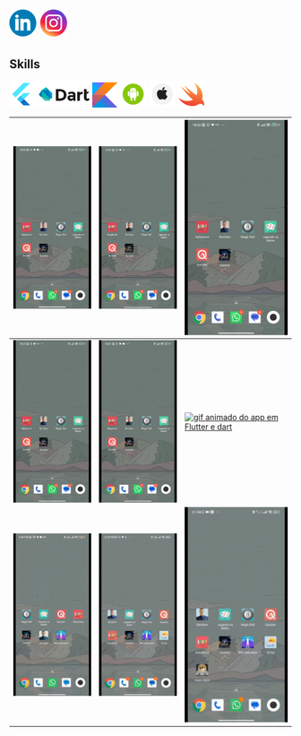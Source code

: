 # [![linkedin](Documentation/linkedin.png)](https://www.linkedin.com/in/genilson-do-carmo-8a42b89a/) [![instagram](Documentation/instagram.png)](https://www.instagram.com/genilson_carmo/)

## Skills

<p align="left">
   <img src="https://github.com/GenilsonDC/Skills_icons_48x48/blob/main/icons/flutter.png?raw=true"  alt="flutter" /> <img src="https://github.com/GenilsonDC/Skills_icons_48x48/blob/main/icons/dart.png?raw=true"  alt="dart" /> <img src="https://github.com/GenilsonDC/Skills_icons_48x48/blob/main/icons/kotlin.png?raw=true"  alt="kotlin" />  <img src="https://github.com/GenilsonDC/Skills_icons_48x48/blob/main/icons/android.png?raw=true"  alt="Android image" />   <img src="https://github.com/GenilsonDC/Skills_icons_48x48/blob/main/icons/ios.png?raw=true"  alt="ios" /> <img src="https://github.com/GenilsonDC/Skills_icons_48x48/blob/main/icons/swift.png?raw=true"  alt="Swift" />
</p>



| [<img src="Documentation/gif1.gif" alt="gif animado do primeiro app em Flutter e dart" />](https://github.com/GenilsonDC/Flutter/tree/main/mi_card) | [<img src="Documentation/gif2.gif" alt="gif animado do segundo app em Flutter e dart" />](https://github.com/GenilsonDC/Flutter/tree/main/jogando_os_dados) | [<img src="Documentation/gif3.gif" alt="gif animado do terceiro app em Flutter e dart" />](https://github.com/GenilsonDC/Flutter/tree/main/Magic_ball) |
| :----------------------------------------------------------- | :----------------------------------------------------------- | :----------------------------------------------------------- |
| [<img src="Documentation/gif4.gif" alt="gif animado do quarto app em Flutter e dart" />](https://github.com/GenilsonDC/Flutter/tree/main/Xylophone) | [<img src="Documentation/gif5.gif" alt="gif animado do app em Flutter e dart" />](https://github.com/GenilsonDC/Flutter/tree/main/quizzler) | [<img src="Documentation/gif6.gif" alt="gif animado do app em Flutter e dart" />](https://github.com/GenilsonDC/Flutter/tree/main/destini) |
| [<img src="Documentation/gif7.gif" alt="gif animado do app em Flutter e dart" />](https://github.com/GenilsonDC/Flutter/tree/main/bmi_calculator) | [<img src="Documentation/gif8.gif" alt="gif animado do app em Flutter e dart" />](https://github.com/GenilsonDC/Flutter/tree/main/Clima) | [<img src="Documentation/gif9.gif" alt="gif animado do app em Flutter e dart" />](https://github.com/GenilsonDC/Flutter/tree/main/valor_criptomoeda) |

   
